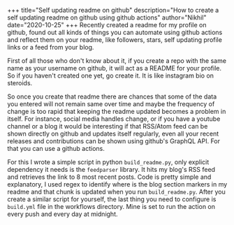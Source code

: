 +++
title="Self updating readme on github"
description="How to create a self updating readme on github using github actions"
author="Nikhil"
date="2020-10-25"
+++
Recently created a readme for my profile on github, found out all kinds of things you can automate using github actions and reflect them on your readme, like followers, stars, self updating profile links or a feed from your blog.

First of all those who don't know about it, if you create a repo with the same name as your username on github, it will act as a README for your profile. So if you haven't created one yet, go create it. It is like instagram bio on steroids.

So once you create that readme there are chances that some of the data you entered will not remain same over time and maybe the frequency of change is too rapid that keeping the readme updated becomes a problem in itself. For instance, social media handles change, or if you have a youtube channel or a blog it would be interesting if that RSS/Atom feed can be shown directly on github and updates itself regularly, even all your recent releases and contributions can be shown using github's GraphQL API. For that you can use a github actions.

For this I wrote a simple script in python `build_readme.py`, only explicit dependency it needs is the `feedparser` library. It hits my blog's RSS feed and retrieves the link to 8 most recent posts. Code is pretty simple and explanatory, I used regex to identify where is the blog section markers in my readme and that chunk is updated when you run `build_readme.py`. After you create a similar script for yourself, the last thing you need to configure is `build.yml` file in the workflows directory. Mine is set to run the action on every push and every day at midnight.
